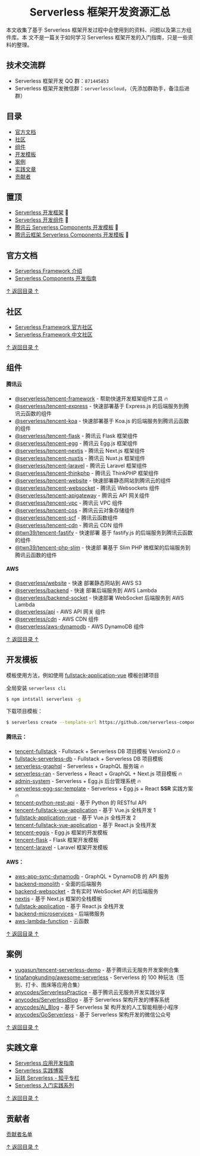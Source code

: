 <h1 align="center">Serverless 框架开发资源汇总</h1>

本文收集了基于 Serverless 框架开发过程中会使用到的资料、问题以及第三方组件库。本
文不是一篇关于如何学习 Serverless 框架开发的入门指南，只是一些资料的整理。

## 技术交流群

- Serverless 框架开发 QQ 群：`871445853`
- Serverless 框架开发微信群：`serverlesscloud`，（先添加群助手，备注后进群）

## 目录

- [官方文档](#官方文档)
- [社区](#社区)
- [组件](#组件)
- [开发模板](#开发模板)
- [案例](#案例)
- [实践文章](#实践文章)
- [贡献者](#贡献者)

## 置顶

- [Serverless 开发框架](https://github.com/serverless/serverless) 💯
- [Serverless 开发组件](https://github.com/serverless/components) 💯
- [腾讯云 Serverless Components 开发模板](https://github.com/serverless-plus/serverless-component-template)
  💯
- [腾讯云框架 Serverless Components 开发模板](https://github.com/serverless-plus/tencent-framework-template)
  💯

## 官方文档

- [Serverless Framework 介绍](https://serverless.com/framework/docs/)
- [Serverless Components 开发指南](https://serverless.com/blog/what-are-serverless-components-how-use/)

[↑ 返回目录 ↑](#目录)

## 社区

- [Serverless Framework 官方社区](https://serverless.com/blog/)
- [Serverless Framework 中文社区](https://serverlesscloud.cn)

[↑ 返回目录 ↑](#目录)

## 组件

#### 腾讯云

- [@serverless/tencent-framework](https://github.com/serverless-components/tencent-framework) -
  帮助快速开发框架组件工具 🔥
- [@serverless/tencent-express](https://github.com/serverless-components/tencent-express) -
  快速部署基于 Express.js 的后端服务到腾讯云函数的组件
- [@serverless/tencent-koa](https://github.com/serverless-components/tencent-koa) -
  快速部署基于 Koa.js 的后端服务到腾讯云函数的组件
- [@serverless/tencent-flask](https://github.com/serverless-components/tencent-flask) -
  腾讯云 Flask 框架组件
- [@serverless/tencent-egg](https://github.com/serverless-components/tencent-egg) -
  腾讯云 Egg.js 框架组件
- [@serverless/tencent-nextjs](https://github.com/serverless-components/tencent-nextjs) -
  腾讯云 Next.js 框架组件
- [@serverless/tencent-nuxtjs](https://github.com/serverless-components/tencent-nuxtjs) -
  腾讯云 Nuxt.js 框架组件
- [@serverless/tencent-laravel](https://github.com/serverless-components/tencent-laravel) -
  腾讯云 Laravel 框架组件
- [@serverless/tencent-thinkphp](https://github.com/serverless-components/tencent-thinkphp) -
  腾讯云 ThinkPHP 框架组件
- [@serverless/tencent-website](https://github.com/serverless-components/tencent-website) -
  快速部署静态网站到腾讯云的组件
- [@serverless/tencent-websocket](https://github.com/serverless-components/tencent-websocket) -
  腾讯云 Websockets 组件
- [@serverless/tencent-apigateway](https://github.com/serverless-components/tencent-apigateway) -
  腾讯云 API 网关组件
- [@serverless/tencent-vpc](https://github.com/serverless-components/tencent-vpc) -
  腾讯云 VPC 组件
- [@serverless/tencent-cos](https://github.com/serverless-components/tencent-cos) -
  腾讯云云对象存储组件
- [@serverless/tencent-scf](https://github.com/serverless-components/tencent-scf) -
  腾讯云函数组件
- [@serverless/tencent-cdn](https://github.com/serverless-components/tencent-cdn) -
  腾讯云 CDN 组件
- [@twn39/tencent-fastify](https://github.com/twn39/tencent-fastify) - 快速部署
  基于 fastify.js 的后端服务到腾讯云函数的组件
- [@twn39/tencent-php-slim](https://github.com/twn39/tencent-php-slim) - 快速部
  署基于 Slim PHP 微框架的后端服务到腾讯云函数的组件

#### AWS

- [@serverless/website](https://github.com/serverless-components/website) - 快速
  部署静态网站到 AWS S3
- [@serverless/backend](https://github.com/serverless-components/backend) - 快速
  部署后端服务到 AWS Lambda
- [@serverless/backend-socket](https://github.com/serverless-components/backend-socket) -
  快速部署 WebSocket 后端服务到 AWS Lambda
- [@serverless/api](https://github.com/serverless-components/api) - AWS API 网关
  组件
- [@serverless/cdn](https://github.com/serverless-components/cdn) - AWS CDN 组件
- [@serverless/aws-dynamodb](https://github.com/serverless-components/aws-dynamodb) -
  AWS DynamoDB 组件

[↑ 返回目录 ↑](#目录)

## 开发模板

模板使用方法，例如使用
[fullstack-application-vue](https://github.com/yugasun/tencent-serverless-demo/tree/master/fullstack-application-vue)
模板创建项目

全局安装 `serverless cli`

```bash
$ npm intstall serverless -g
```

下载项目模板：

```bash
$ serverless create --template-url https://github.com/serverless-components/tencent-fullstack
```

#### 腾讯云：

- [tencent-fullstack](https://github.com/serverless-components/tencent-fullstack) -
  Fullstack + Serverless DB 项目模板 Version2.0 🔥
- [fullstack-serverless-db](https://github.com/yugasun/tencent-serverless-demo/tree/master/fullstack-serverless-db) -
  Fullstack + Serverless DB 项目模板
- [serverless-graphql](https://github.com/yugasun/tencent-serverless-demo/tree/master/serverless-graphql) -
  Serverless + GraphQL 服务端 🔥
- [serverless-ran](https://github.com/yugasun/serverless-ran) - Serverless +
  React + GraphQL + Next.js 项目模板 🔥
- [admin-system](https://github.com/yugasun/tencent-serverless-demo/tree/master/admin-system) -
  Serverless + Egg.js 后台管理系统 🔥
- [serverless-egg-ssr-template](https://github.com/yugasun/serverless-egg-ssr-template) -
  Serverless + Egg.js + React **SSR** 实践方案 🔥
- [tencent-python-rest-api](https://github.com/serverless/components/tree/master/templates/tencent-python-rest-api) -
  基于 Python 的 RESTful API
- [tencent-fullstack-vue-application](https://github.com/serverless/components/tree/master/templates/tencent-fullstack-vue-application) -
  基于 Vue.js 全栈开发 1
- [fullstack-application-vue](https://github.com/yugasun/tencent-serverless-demo/tree/master/fullstack-application-vue) -
  基于 Vue.js 全栈开发 2
- [tencent-fullstack-vue-application](https://github.com/serverless/components/tree/master/templates/tencent-fullstack-vue-application) -
  基于 React.js 全栈开发
- [tencent-eggjs](https://github.com/serverless/components/tree/master/templates/tencent-eggjs) -
  Egg.js 框架的开发模板
- [tencent-flask](https://github.com/serverless/components/tree/master/templates/tencent-flask) -
  Flask 框架开发模板
- [tencent-laravel](https://github.com/serverless/components/tree/master/templates/tencent-laravel) -
  Laravel 框架开发模板

#### AWS：

- [aws-app-sync-dynamodb](https://github.com/serverless/components/tree/master/templates/aws-app-sync-dynamodb) -
  GraphQL + DynamoDB 的 API 服务
- [backend-monolith](https://github.com/serverless/components/tree/master/templates/backend-monolith) -
  全面的后端服务
- [backend-websocket](https://github.com/serverless/components/tree/master/templates/backend-websocket) -
  含有实时 WebSocket API 的后端服务
- [nextjs](https://github.com/serverless/components/tree/master/templates/website) -
  基于 Next.js 框架的全栈模板
- [fullstack-application](https://github.com/serverless/components/tree/master/templates/fullstack-application) -
  基于 React.js 全栈开发
- [backend-microservices](https://github.com/serverless/components/tree/master/templates/backend-microservices) -
  后端微服务
- [aws-lambda-function](https://github.com/serverless/components/tree/master/templates/aws-lambda-function) -
  云函数

[↑ 返回目录 ↑](#目录)

## 案例

- [yugasun/tencent-serverless-demo](https://github.com/yugasun/tencent-serverless-demo) -
  基于腾讯云无服务开发案例合集
- [tinafangkunding/awesome-serverless](https://github.com/tinafangkunding/awesome-serverless) -
  Serverless 的 100 种玩法（签到、打卡、图床等应用合集）
- [anycodes/ServerlessPractice](https://github.com/anycodes/ServerlessPractice) -
  基于腾讯云无服务开发实践分享
- [anycodes/ServerlessBlog](https://github.com/anycodes/ServerlessBlog) - 基于
  Serverless 架构开发的博客系统
- [anycodes/AI_Blog](https://github.com/anycodes/AI_Album) - 基于 Serverless 架
  构开发的人工智能相册小程序
- [anycodes/GoServerless](https://github.com/anycodes/GoServerless) - 基于
  Serverless 架构开发的微信公众号

[↑ 返回目录 ↑](#目录)

## 实践文章

- [Serverless 应用开发指南](https://serverless.ink/)
- [Serverless 实践博客](https://yugasun.com/)
- [玩转 Serverless - 知乎专栏](https://zhuanlan.zhihu.com/ServerlessGo)
- [Serverless 入门实践系列](https://github.com/anycodes/ServerlessArticle)

[↑ 返回目录 ↑](#目录)

## 贡献者

[贡献者名单](https://github.com/yugasun/awesome-serverless-framework/graphs/contributors)

[↑ 返回目录 ↑](#目录)
